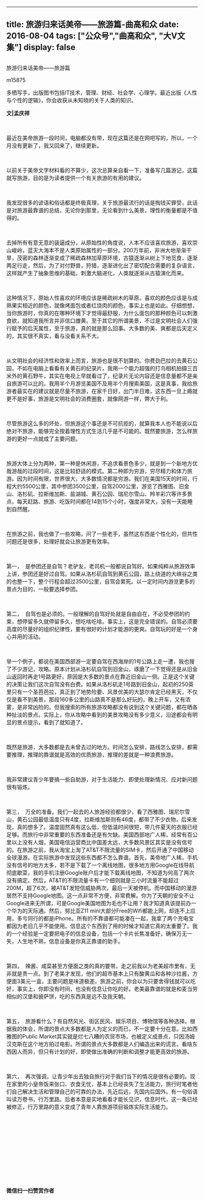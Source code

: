 
---
title:   旅游归来话美帝——旅游篇-曲高和众
date: 2016-08-04
tags: ["公众号","曲高和众", "大V文集"]
display: false
---


## 



旅游归来话美帝——旅游篇




m15875




多栖写手，出版图书包括IT技术，管理、财经、社会学、心理学。最近出版《人性与个性的逻辑》，你会收获从未知晓的关于人类的知识。


**文|孟庆祥**

&nbsp;

最近在美帝旅游一段时间，电脑都没有带，现在这篇还是在网吧写的，所以，一个月没有更新了，我又回来了，继续更新。

&nbsp;

以前关于美帝文字材料看的不算少，这次总算亲自看一下，准备写几篇游记，这篇就写旅游，目的是为读者提供一个有关旅游的有用的建议。

&nbsp;

我发现很多的谚语和俗话都是终极真理，关于旅游最流行的话是掏钱买罪受，此话是对旅游最靠谱的总结，无论你到那里，无论看到什么美景，理性的衡量都是不值得的。

&nbsp;

去掉所有有意无意的装逼成分，从原始性的角度说，人本不应该喜欢旅游，喜欢崇山峻岭，蓝天大海本不是人类原始属性的一部分。200万年前，非洲大地渐渐干旱，茂密的森林逐渐变成了稀疏森林加草原环境，古猿逐渐从树上下地觅食，逐渐两足行走，然后，为了对付野兽，狩猎，逐渐进化出了密切配合需要的复杂语言，这样就产生了抽象思维的基础，刺激大脑进化，人类就逐渐从古猿演化而来。

&nbsp;

这种情况下，原始人性喜欢的环境应该是稀疏树木的草原。喜欢的颜色应该是与成熟果实相近的颜色，就像烤面包或者红烧肉的颜色，事实上也是如此。仔细想想，当你旅游时，你真的在哪种环境下才觉得最舒服，为什么面包的那种颜色可以刺激食欲，就知道我所言并非信口雌黄。至于其它的所谓美景，不过是文明社会人们强行赋予的后天属性，至于旅游，真的就是那么回事。大多数的美、爽都是后天定义的，其实很不真实，看与没看关系不大。

&nbsp;

从文明社会的经济性和效率上而言，旅游也是很不划算的。你费劲巴拉的去黄石公园，不如在电脑上看看有关黄石的纪录片，我用一个能力超强的打鸟相机拍摄三百米外的黄石野牛，其实在电视上早就看过了，纪录片无论内容还是信息量都不是亲自旅游可以比的。我用半个月游览美国不及用半个月搜索美国，这是真事，我给旅游者最实在的建议就是尽量不旅游，在家千日好，出门半日难，这东西一旦上瘾就更不是好事，旅游是文明社会的消费圈套，就像网游一样，弊大于利。

&nbsp;

尽管旅游这么多的坏处，但旅游这个事还是不可抗拒的，就算我本人也不能说以后绝对不旅游，能够完全按着理性方式生活几乎是不可能的。既然要旅游，怎么样旅游的更好一点就成了主要问题。

&nbsp;

旅游大体上分为两种，第一种是休闲游，不追求看景色多少，就是到一个新地方优哉游哉的过段时间，这是比较舒适的模式。第二种即为穷游，穷尽精力和体力旅游。因为时间有限，世界很大，大多数情况都是穷游。我们在美国15天的时间，行程大约5500公里，其中参团3500公里，自驾2000公里，游览了西雅图、旧金山、洛杉矶、拉斯维加斯、盐湖城、黄石公园、瑞尼尔雪山、羚羊彩穴等许多景点，每天赶路、旅游、吃饭时间都在14到15个小时，强度非常大，没有一天能睡到自然醒。

&nbsp;

在旅游之前，我也做了一些攻略，问了一些老手，虽然这东西是个性化的，但共性问题还是很多，处理好就会让旅游更有效率。

&nbsp;

第一，&nbsp;&nbsp;是参团还是自驾？老驴友，老司机一般都说自驾好。如果纯粹从旅游效率上讲，参团还是好过自驾。如果从洛杉矶自驾到黄石公园，路上绕道的大峡谷之类的也整一下，整个行程会超过3500公里，自驾会累死。以一定时间内游览更多的景点为目的，一般要选择参团。

&nbsp;

第二，&nbsp;&nbsp;自驾也是必须的。一般理解的自驾好处就是自由自在，不必受参团的约束，想停留多久就停留多久，想吃啥吃啥。事实上，这是完全错误的。自驾必须要高度的尽量好的组织纪律性，要有很好的计划才能游的更爽。自驾玩的好是一个身心并用的活动。

&nbsp;

举一个例子，都说在美国西部游一定要自驾在西海岸的1号公路上走一遭，我也搜了不少游记，攻略。原本计划从洛杉矶自驾到旧金山，琢磨了一下觉得还是从旧金山返回时再走1号路更好，原因是大多数的景点在靠近旧金山一侧。正是这个关键的决策让我们这次自驾没有白费。如果从洛杉矶走1号路到旧金山，起初的250英里只有一个圣芭芭拉，真正到了地势险要、风景优美的大瑟尔肯定已经黑天，不仅仅是看不到美景，那段160多公里的山路真不是那么好玩的，晚上开车，又有浓雾，是非常凶险的。但我搜索的所有旅游攻略都没有说到这个关键问题，都在晒各种扯淡的景点。实际上，你从攻略中看到的美景攻略没有多少意义，沿途都会有明显的景点提示，看到了就知道了。

&nbsp;

既然是旅游，大多数都是去未曾去过的地方。时间怎么安排，路线怎么安排，都需要推理，推理的靠谱就是高效的优质旅游，推理的差就是一种浪费旅游。

&nbsp;

我非常建议青少年要搞一些自助游，对于生活能力、即使处理新情况、应对新问题很有锻炼。

&nbsp;

第三，&nbsp;&nbsp;万全的准备。我们一起去的人旅游经验都很少，看了西雅图、瑞尼尔雪山，黄石公园最低温度只有4度，拉斯维加斯则有46度，都带了不少衣物，后来发现，真的想多了。温度固然真有这么低，但低温时间很短，带几件夏天的衣服已经足够。而旅行中非常重要的东西准备还是有欠缺。美国西部地广人稀，经常有百公里以上没有人烟，美国电信运营商比中国差太远，大多数风景区其实是没有信号的。在旅游之前，我从淘宝上淘了AT&amp;T不限流量的SIM卡，然后开通了中国移动全球漫游。在实际旅游中发现这些东西都不怎么靠谱。首先，美帝地广人稀，手机没有信号的地方太多，若不是下载了一个离线地图，很多地方用Google在线导航彻底歇菜，我的手机注册Google账户后才能下载离线地图，不知道为何高了两次没有搞定。然后，AT&amp;T的不限流量卡有一个细则就是三小时流量不能超过200M，超了6次，被AT&amp;T发短信威胁两次，最后一天被停机。而中国移动的漫游居然不支持Google地图。这一点非常不方便，非常费解。你为了天朝的安全不让Google进来无所谓，可是Google美国地图为毛也不让用？我才知道真该提前办一个华为的天际通。然后，努比亚Z11 mini大部分Free的Wifi都能上网，却连不上应用，多亏同行的都是iPhone。所有的不靠谱都可能凑在一起，我拿了两个充电宝都因为老旧几乎不能使用。信息这个东西到了用的时候才知道它真的太重要了。我的一个经验是一定要把电子的信息设备，包括一个卡片长焦准备好，确保万无一失，人生地不熟，信息设备是你真正靠谱的助手。

&nbsp;

第四，&nbsp;&nbsp;辣酱、咸菜甚至方便面之类的真的要带。走之前我以为老美超市里有，无非就是贵一点。到了老美才发现，他们的超市基本上只有酸黄瓜和各种沙拉酱，方便面3美元一盒，主要问题是味道极差。旅游之前，你会以为只要舍得钱就可以吃好，事实上，你即没有时间，也没有信息让你吃的好。老美最靠谱的就是和麦当劳相似的汉堡和披萨饼，吃的东西真是远不及我天朝。

&nbsp;

第五，&nbsp;&nbsp;旅游看什么？有自然风光、街区民风、娱乐项目、博物馆等各种选择。根据我的体会，所谓的景点大多数都是人为定义的而已，不一定要十分在意。比如西雅图的Public Market其实就是烂七八糟的农贸市场，也被定义成景点，只因汤姆汉克斯在这个地方拍过电影。所谓的景点大多数都是人们编造出来的谎言。看啥东西因人而异，但只有计划的好，即使做出准确的判断和调整才能更高效的旅游。

&nbsp;

第六，&nbsp;&nbsp;再次强调，让青少年出去独自旅行对于我们当下的情况是很有必要的。现在家里的小皇帝饭来张口、衣食无忧，基本上已经丧失了生活能力，旅行时笔者他们自己解决生活和管理自己的可靠的办法，先近后远，先国内后国外。有一句俗语叫读万卷书，行万里路。后者本意是实地看看才能长见识，信息时代，这一条已经被修正，行万里路的意义变成了青年人靠旅游项目锻炼实际生活能力。

&nbsp;

&nbsp;

&nbsp;

&nbsp;

&nbsp;

&nbsp;




**微信扫一扫赞赏作者**













